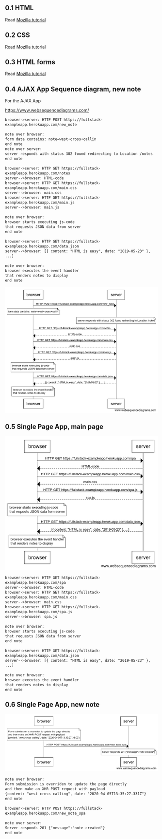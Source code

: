 ## 0.1 HTML

Read [Mozilla tutorial](https://developer.mozilla.org/en-US/docs/Learn/Getting_started_with_the_web/HTML_basics)

## 0.2 CSS

Read [Mozilla tutorial](https://developer.mozilla.org/en-US/docs/Learn/Getting_started_with_the_web/CSS_basics)

## 0.3 HTML forms

Read [Mozilla tutorial](https://developer.mozilla.org/en-US/docs/Learn/HTML/Forms/Your_first_HTML_form)

## 0.4 AJAX App Sequence diagram, new note

For the AJAX App

https://www.websequencediagrams.com/

```
browser->server: HTTP POST https://fullstack-exampleapp.herokuapp.com/new_note

note over browser:
form data contains: note=west+cross+callin
end note
note over server:
server responds with status 302 found redirecting to Location /notes
end note

browser->server: HTTP GET https://fullstack-exampleapp.herokuapp.com/notes
server-->browser: HTML-code
browser->server: HTTP GET https://fullstack-exampleapp.herokuapp.com/main.css
server-->browser: main.css
browser->server: HTTP GET https://fullstack-exampleapp.herokuapp.com/main.js
server-->browser: main.js

note over browser:
browser starts executing js-code
that requests JSON data from server 
end note

browser->server: HTTP GET https://fullstack-exampleapp.herokuapp.com/data.json
server-->browser: [{ content: "HTML is easy", date: "2019-05-23" }, ...]

note over browser:
browser executes the event handler
that renders notes to display
end note
```

<img src="ajax-new-note.png" alt="AJAX new note sequence diagram">

## 0.5 Single Page App, main page

<img src="spa-notes.png" alt="SPA notes sequence diagram">

```
browser->server: HTTP GET https://fullstack-exampleapp.herokuapp.com/spa
server-->browser: HTML-code
browser->server: HTTP GET https://fullstack-exampleapp.herokuapp.com/main.css
server-->browser: main.css
browser->server: HTTP GET https://fullstack-exampleapp.herokuapp.com/spa.js
server-->browser: spa.js

note over browser:
browser starts executing js-code
that requests JSON data from server 
end note

browser->server: HTTP GET https://fullstack-exampleapp.herokuapp.com/data.json
server-->browser: [{ content: "HTML is easy", date: "2019-05-23" }, ...]

note over browser:
browser executes the event handler
that renders notes to display
end note
```

## 0.6 Single Page App, new note

<img src="spa-new-note.png" alt="SPA new note sequence diagram">

```
note over browser:
Form submission is overriden to update the page directly
and then make an XHR POST request with payload
{content: "west cross calling", date: "2020-04-05T13:35:27.331Z"}
end note

browser->server: HTTP POST https://fullstack-exampleapp.herokuapp.com/new_note_spa

note over server:
Server responds 201 {"message":"note created"}
end note
```
